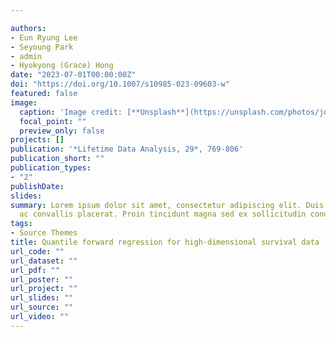 ```yaml
---

authors:
- Eun Ryung Lee
- Seyoung Park
- admin
- Hyokyong (Grace) Hong
date: "2023-07-01T00:00:00Z"
doi: "https://doi.org/10.1007/s10985-023-09603-w"
featured: false
image:
  caption: 'Image credit: [**Unsplash**](https://unsplash.com/photos/jdD8gXaTZsc)'
  focal_point: ""
  preview_only: false
projects: []
publication: '*Lifetime Data Analysis, 29*, 769-806'
publication_short: ""
publication_types:
- "2"
publishDate: 
slides: 
summary: Lorem ipsum dolor sit amet, consectetur adipiscing elit. Duis posuere tellus
  ac convallis placerat. Proin tincidunt magna sed ex sollicitudin condimentum.
tags:
- Source Themes
title: Quantile forward regression for high-dimensional survival data
url_code: ""
url_dataset: ""
url_pdf: ""
url_poster: ""
url_project: ""
url_slides: ""
url_source: ""
url_video: ""
---
```

